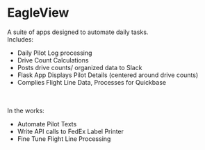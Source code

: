 # EagleView

A suite of apps designed to automate daily tasks. 
<br>
Includes:
<br>
<ul>
  <li>Daily Pilot Log processing</li>
  <li>Drive Count Calculations</li>
  <li>Posts drive counts/ organized data to Slack</li>
  <li>Flask App Displays Pilot Details (centered around drive counts)</li>
  <li>Complies Flight Line Data, Processes for Quickbase</li>
</ul>
<br>
<br>
In the works:
<ul>
  <li>Automate Pilot Texts</li>
  <li>Write API calls to FedEx Label Printer</li>
  <li>Fine Tune Flight Line Processing</li>
</ul>
